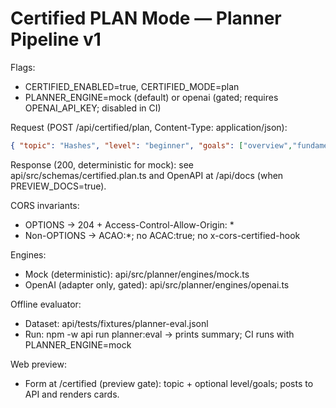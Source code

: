 # Certified PLAN Mode — Planner Pipeline v1

Flags:
- CERTIFIED_ENABLED=true, CERTIFIED_MODE=plan
- PLANNER_ENGINE=mock (default) or openai (gated; requires OPENAI_API_KEY; disabled in CI)

Request (POST /api/certified/plan, Content-Type: application/json):
```json
{ "topic": "Hashes", "level": "beginner", "goals": ["overview","fundamentals"] }
```

Response (200, deterministic for mock): see api/src/schemas/certified.plan.ts and OpenAPI at /api/docs (when PREVIEW_DOCS=true).

CORS invariants:
- OPTIONS → 204 + Access-Control-Allow-Origin: *
- Non-OPTIONS → ACAO:*; no ACAC:true; no x-cors-certified-hook

Engines:
- Mock (deterministic): api/src/planner/engines/mock.ts
- OpenAI (adapter only, gated): api/src/planner/engines/openai.ts

Offline evaluator:
- Dataset: api/tests/fixtures/planner-eval.jsonl
- Run: npm -w api run planner:eval → prints summary; CI runs with PLANNER_ENGINE=mock

Web preview:
- Form at /certified (preview gate): topic + optional level/goals; posts to API and renders cards.
